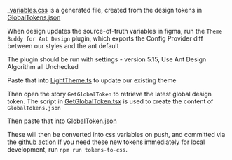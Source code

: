 [\_variables.css](https://github.com/mParticle/aquarium/blob/main/src/styles/_variables.css) is a generated file, created from the design tokens in [GlobalTokens.json](https://github.com/mParticle/aquarium/blob/main/design/GlobalToken.json)

When design updates the source-of-truth variables in figma, run the `Theme Buddy for Ant Design` plugin, which exports the Config Provider diff between our styles and the ant default

The plugin should be run with settings - version 5.15, Use Ant Design Algorithm all Unchecked

Paste that into [LightTheme.ts](https://github.com/mParticle/aquarium/blob/main/design/LightTheme.ts) to update our existing theme

Then open the story `GetGlobalToken` to retrieve the latest global design token. The script in [GetGlobalToken.tsx](https://github.com/mParticle/aquarium/blob/main/src/utils/GetGlobalToken.ts) is used to create the content of `GlobalTokens.json`

Then paste that into [GlobalToken.json](https://github.com/mParticle/aquarium/blob/main/design/GlobalToken.json)

These will then be converted into css variables on push, and committed via the [github action](https://github.com/mParticle/aquarium/blob/main/.github/workflows/tokens-to-css.yml)
If you need these new tokens immediately for local development, run `npm run tokens-to-css`.
